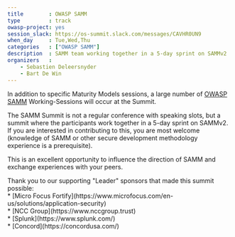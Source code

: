 ```yaml
---
title        : OWASP SAMM
type         : track
owasp-project: yes
session_slack: https://os-summit.slack.com/messages/CAVHR0UN9
when_day     : Tue,Wed,Thu
categories   : ["OWASP SAMM"]
description  : SAMM team working together in a 5-day sprint on SAMMv2
organizers   :
    - Sebastien Deleersnyder
    - Bart De Win
---
```


In addition to specific Maturity Models sessions, a large number of [OWASP SAMM](https://www.owasp.org/index.php/OWASP_SAMM_Project) Working-Sessions will occur at the Summit.

The SAMM Summit is not a regular conference with speaking slots, but a summit where the participants work together in a 5-day sprint on SAMMv2. If you are interested in contributing to this, you are most welcome (knowledge of SAMM or other secure development methodology experience is a prerequisite).

This is an excellent opportunity to influence the direction of SAMM and exchange experiences with your peers.

<p>
Thank you to our supporting "Leader" sponsors that made this summit possible:<br>
* [Micro Focus Fortify](https://www.microfocus.com/en-us/solutions/application-security)<br>
* [NCC Group](https://www.nccgroup.trust)<br>
* [Splunk](https://www.splunk.com/)<br>
* [Concord](https://concordusa.com/)<br>

